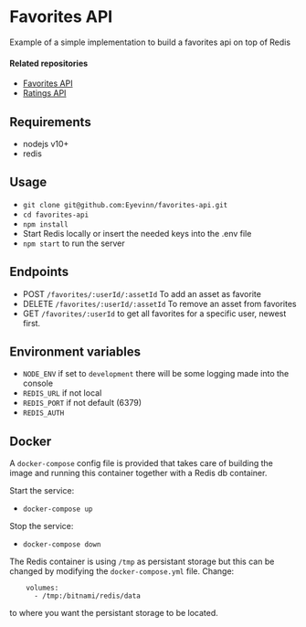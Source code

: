 # Favorites API

Example of a simple implementation to build a favorites api on top of Redis

#### Related repositories

- [Favorites API](https://github.com/Eyevinn/favorites-api)
- [Ratings API](https://github.com/Eyevinn/ratings-api)

## Requirements

- nodejs v10+
- redis

## Usage
- `git clone git@github.com:Eyevinn/favorites-api.git`
- `cd favorites-api`
- `npm install`
- Start Redis locally or insert the needed keys into the .env file
- `npm start` to run the server

## Endpoints

- POST `/favorites/:userId/:assetId` To add an asset as favorite
- DELETE `/favorites/:userId/:assetId` To remove an asset from favorites
- GET `/favorites/:userId` to get all favorites for a specific user, newest first.

## Environment variables

- `NODE_ENV` if set to `development` there will be some logging made into the console
- `REDIS_URL` if not local
- `REDIS_PORT` if not default (6379)
- `REDIS_AUTH`

## Docker

A `docker-compose` config file is provided that takes care of building the image and running this container together with a Redis db container.

Start the service:

- `docker-compose up`

Stop the service:

- `docker-compose down`

The Redis container is using `/tmp` as persistant storage but this can be changed by modifying the `docker-compose.yml` file. Change:

```
    volumes:
      - /tmp:/bitnami/redis/data
```

to where you want the persistant storage to be located.
